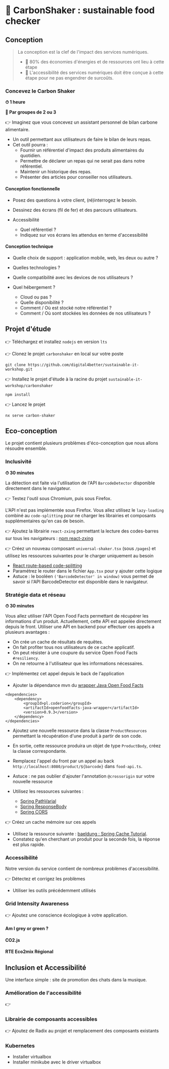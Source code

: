 # 🍹 CarbonShaker : sustainable food checker

## Conception

>La conception est la clef de l'impact des services numériques.
>- 🎯 80% des économies d'énergies et de ressources ont lieu à cette étape
>- 🎯 L'accessibilité des services numériques doit être conçue à cette étape pour ne pas engendrer de surcoûts.

### Concevez le Carbon Shaker

**⏱ 1 heure**

**🤝 Par groupes de 2 ou 3**

👉 Imaginez que vous concevez un assistant personnel de bilan carbone alimentaire.
- Un outil permettant aux utilisateurs de faire le bilan de leurs repas.
- Cet outil pourra : 
  - Fournir un référentiel d'impact des produits alimentaires du quotidien.
  - Permettre de déclarer un repas qui ne serait pas dans notre référentiel.
  - Maintenir un historique des repas.
  - Présenter des articles pour conseiller nos utilisateurs.

#### Conception fonctionnelle
  - Posez des questions à votre client, (ré)interrogez le besoin.
  - Dessinez des écrans (fil de fer) et des parcours utilisateurs.


  - Accessibilité
    - Quel référentiel ?
    - Indiquez sur vos écrans les attendus en terme d'accessibilité

#### Conception technique
  - Quelle choix de support : application mobile, web, les deux ou autre ?
  - Quelles technologies ?
  - Quelle compatibilité avec les devices de nos utilisateurs ?


  - Quel hébergement ? 
    - Cloud ou pas ?
    - Quelle disponibilité ?
    - Comment / Où est stocké notre référentiel ?
    - Comment / Où sont stockées les données de nos utilisateurs ?

## Projet d'étude
👉 Téléchargez et installez `nodejs` en version `lts`

👉 Clonez le projet `carbonshaker` en local sur votre poste

`git clone https://github.com/digital4better/sustainable-it-workshop.git`

👉 Installez le projet d'étude à la racine du projet `sustainable-it-workshop/carbonshaker`

`npm install`

👉 Lancez le projet 

`nx serve carbon-shaker`

## Eco-conception

Le projet contient plusieurs problèmes d'éco-conception que nous allons résoudre ensemble.

### Inclusivité

**⏱ 30 minutes**

La détection est faite via l'utilisation de l'API `BarcodeDetector` disponible directement dans le navigateur.

👉 Testez l'outil sous Chromium, puis sous Firefox.

L'API n'est pas implémentée sous Firefox. 
Vous allez utilisez le `lazy-loading` combiné au `code-splitting` pour ne charger les librairies et composants supplémentaires qu'en cas de besoin.

👉 Ajoutez la librairie `react-zxing` permettant la lecture des codes-barres sur tous les navigateurs : [npm react-zxing](https://www.npmjs.com/package/react-zxing)

👉 Créez un nouveau composant `universal-shaker.tsx` (sous `/pages`) et utilisez les ressources suivantes pour le charger uniquement au besoin
- [React route-based code-splitting](https://reactjs.org/docs/code-splitting.html#route-based-code-splitting)
- Paramétrez le router dans le fichier `App.tsx` pour y ajouter cette logique
- Astuce : le booléen `('BarcodeDetector' in window)` vous permet de savoir si l'API BarcodeDetector est disponible dans le navigateur.

### Stratégie data et réseau

**⏱ 30 minutes**

Vous allez utiliser l'API Open Food Facts permettant de récupérer les informations d'un produit.
Actuellement, cette API est appelée directement depuis le front.
Utiliser une API en backend pour effectuer ces appels a plusieurs avantages :
- On crée un cache de résultats de requêtes.
- On fait profiter tous nos utilisateurs de ce cache applicatif.
- On peut résister à une coupure du service Open Food Facts `#resiliency`.
- On ne retourne à l'utilisateur que les informations nécessaires.

👉 Implémentez cet appel depuis le back de l'application
- Ajouter la dépendance mvn du [wrapper Java Open Food Facts](https://github.com/openfoodfacts/openfoodfacts-java)
```
<dependencies>
    <dependency>
        <groupId>pl.coderion</groupId>
        <artifactId>openfoodfacts-java-wrapper</artifactId>
        <version>0.9.3</version>
    </dependency>
</dependencies>
```
- Ajoutez une nouvelle ressource dans la classe `ProductResources` permettant la récupération d'une produit à partir de son code.
- En sortie, cette ressource produira un objet de type `ProductBody`, créez la classe correspondante.
- Remplacez l'appel du front par un appel au back `http://localhost:8080/product/${barcode}` dans `food-api.ts`.


- ️Astuce : ne pas oublier d'ajouter l'annotation `@crossorigin` sur votre nouvelle ressource


- Utilisez les ressources suivantes :
  - [Spring PathVarial](https://www.baeldung.com/spring-requestparam-vs-pathvariable#query-parameter-vs-uri-path)
  - [Spring ResponseBody](https://www.baeldung.com/spring-request-response-body#requestbody)
  - [Spring CORS](https://www.baeldung.com/spring-cors#1-crossorigin-on-a-requestmapping-annotated-handler-method)

👉 Créez un cache mémoire sur ces appels
- Utilisez la ressource suivante : [baeldung : Spring Cache Tutorial](https://www.baeldung.com/spring-cache-tutorial#1-cacheable).
- Constatez qu'en cherchant un produit pour la seconde fois, la réponse est plus rapide.

### Accessibilité

Notre version du service contient de nombreux problèmes d'accessibilité.

👉 Détectez et corrigez les problèmes
- Utiliser les outils précédemment utilisés

### Grid Intensity Awareness

👉 Ajoutez une conscience écologique à votre application.

#### Am I grey or green ?

#### CO2.js

#### RTE Eco2mix Régional

## Inclusion et Accessibilité

Une interface simple : site de promotion des chats dans la musique.

### Amélioration de l'accessibilité

👉 

### Librairie de composants accessibles

👉 Ajoutez de Radix au projet et remplacement des composants existants

### Kubernetes
- Installer virtualbox
- Installer minikube avec le driver virtualbox
